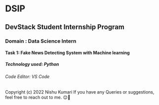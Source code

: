 # DSIP
## DevStack Student Internship Program 
### Domain : Data Science Intern 
#### Task 1: Fake News Detecting System with Machine learning
##### Technology used: Python
###### Code Editor: VS Code
  Copyright (c) 2022 Nishu Kumari 
          If you have any Queries or suggestions, feel free to reach out to me.
            😌🙂
